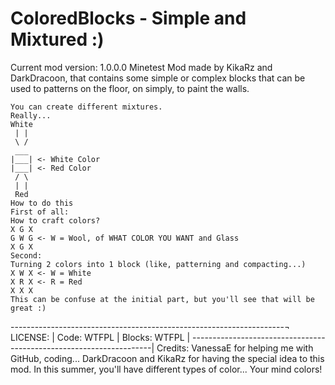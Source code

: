 # ColoredBlocks - Simple and Mixtured :)
Current mod version: 1.0.0.0
Minetest Mod made by KikaRz and DarkDracoon, that contains some simple or complex blocks that can be used to patterns on
the floor, on simply, to paint the walls.

```
You can create different mixtures.
Really...
White
 | |
 \ /
 ___
|___| <- White Color
|___| <- Red Color
 / \
 | |
 Red
How to do this
First of all:
How to craft colors?
X G X
G W G <- W = Wool, of WHAT COLOR YOU WANT and Glass
X G X
Second:
Turning 2 colors into 1 block (like, patterning and compacting...)
X W X <- W = White
X R X <- R = Red
X X X
This can be confuse at the initial part, but you'll see that will be great :)
```
--------------------------------------------------------------------¬
LICENSE: 							                             						                 |
Code: WTFPL							                             						               |
Blocks: WTFPL						                              						        	    |
--------------------------------------------------------------------|
Credits:
VanessaE for helping me with GitHub, coding...
DarkDracoon and KikaRz for having the special idea to this mod.
In this summer, you'll have different types of color... Your mind colors!
